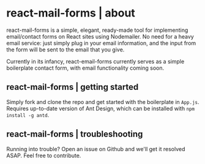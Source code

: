 # react-mail-forms | about
react-mail-forms is a simple, elegant, ready-made tool for implementing email/contact forms on React sites using Nodemailer. No need for a heavy email service: just simply plug in your email information, and the input from the form will be sent to the email that you give.

Currently in its infancy, react-email-forms currently serves as a simple boilerplate contact form, with email functionality coming soon.

## react-mail-forms | getting started

Simply fork and clone the repo and get started with the boilerplate in `App.js`. Requires up-to-date version of Ant Design, which can be installed with `npm install -g antd`.

## react-mail-forms | troubleshooting

Running into trouble? Open an issue on Github and we'll get it resolved ASAP. Feel free to contribute.
